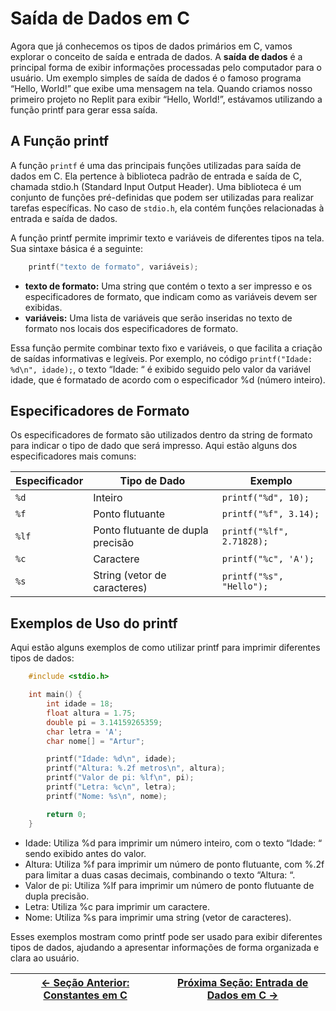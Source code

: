 # Saída de Dados em C

Agora que já conhecemos os tipos de dados primários em C, vamos explorar o conceito de saída e entrada de dados. A **saída de dados** é a principal forma de exibir informações processadas pelo computador para o usuário. Um exemplo simples de saída de dados é o famoso programa “Hello, World!” que exibe uma mensagem na tela. Quando criamos nosso primeiro projeto no Replit para exibir “Hello, World!”, estávamos utilizando a função printf para gerar essa saída.

## A Função printf

A função `printf` é uma das principais funções utilizadas para saída de dados em C. Ela pertence à biblioteca padrão de entrada e saída de C, chamada stdio.h (Standard Input Output Header). Uma biblioteca é um conjunto de funções pré-definidas que podem ser utilizadas para realizar tarefas específicas. No caso de `stdio.h`, ela contém funções relacionadas à entrada e saída de dados.

A função printf permite imprimir texto e variáveis de diferentes tipos na tela. Sua sintaxe básica é a seguinte:

```c
    printf("texto de formato", variáveis);
```

-   **texto de formato:** Uma string que contém o texto a ser impresso e os especificadores de formato, que indicam como as variáveis devem ser exibidas.
-   **variáveis:** Uma lista de variáveis que serão inseridas no texto de formato nos locais dos especificadores de formato.

Essa função permite combinar texto fixo e variáveis, o que facilita a criação de saídas informativas e legíveis. Por exemplo, no código `printf("Idade: %d\n", idade);`, o texto “Idade: “ é exibido seguido pelo valor da variável idade, que é formatado de acordo com o especificador %d (número inteiro).

## Especificadores de Formato

Os especificadores de formato são utilizados dentro da string de formato para indicar o tipo de dado que será impresso. Aqui estão alguns dos especificadores mais comuns:

| Especificador | Tipo de Dado                      | Exemplo                   |
| ------------- | --------------------------------- | ------------------------- |
| `%d`          | Inteiro                           | `printf("%d", 10);`       |
| `%f`          | Ponto flutuante                   | `printf("%f", 3.14);`     |
| `%lf`         | Ponto flutuante de dupla precisão | `printf("%lf", 2.71828);` |
| `%c`          | Caractere                         | `printf("%c", 'A');`      |
| `%s`          | String (vetor de caracteres)      | `printf("%s", "Hello");`  |

## Exemplos de Uso do printf

Aqui estão alguns exemplos de como utilizar printf para imprimir diferentes tipos de dados:

```c
    #include <stdio.h>

    int main() {
        int idade = 18;
        float altura = 1.75;
        double pi = 3.14159265359;
        char letra = 'A';
        char nome[] = "Artur";

        printf("Idade: %d\n", idade);
        printf("Altura: %.2f metros\n", altura);
        printf("Valor de pi: %lf\n", pi);
        printf("Letra: %c\n", letra);
        printf("Nome: %s\n", nome);

        return 0;
    }
```

-   Idade: Utiliza %d para imprimir um número inteiro, com o texto “Idade: “ sendo exibido antes do valor.
-   Altura: Utiliza %f para imprimir um número de ponto flutuante, com %.2f para limitar a duas casas decimais, combinando o texto “Altura: “.
-   Valor de pi: Utiliza %lf para imprimir um número de ponto flutuante de dupla precisão.
-   Letra: Utiliza %c para imprimir um caractere.
-   Nome: Utiliza %s para imprimir uma string (vetor de caracteres).

Esses exemplos mostram como printf pode ser usado para exibir diferentes tipos de dados, ajudando a apresentar informações de forma organizada e clara ao usuário.

| [← Seção Anterior: Constantes em C](https://github.com/ArturColen/Pre-AEDS1-Workshop/blob/main/materiais/02-entrada-e-saida-de-dados/02.02-constantes.md) | [Próxima Seção: Entrada de Dados em C →](https://github.com/ArturColen/Pre-AEDS1-Workshop/blob/main/materiais/02-entrada-e-saida-de-dados/02.04-entrada-de-dados.md) |
| --------------------------------------------------------------------------------------------------------------------------------------------------------- | -------------------------------------------------------------------------------------------------------------------------------------------------------------------- |

